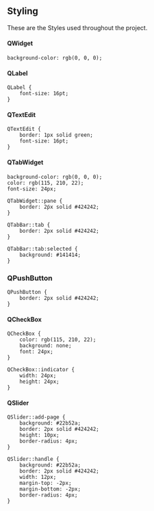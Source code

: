 ## Styling
These are the Styles used throughout the project.
#### QWidget
```
background-color: rgb(0, 0, 0);
```

#### QLabel
```
QLabel {
    font-size: 16pt;
}
```

#### QTextEdit
```
QTextEdit {
    border: 1px solid green;
    font-size: 16pt;
}
```

#### QTabWidget
```
background-color: rgb(0, 0, 0);
color: rgb(115, 210, 22);
font-size: 24px;

QTabWidget::pane {
	border: 2ṕx solid #424242;
}

QTabBar::tab {
	border: 2px solid #424242;
}

QTabBar::tab:selected {
	background: #141414;
}
```

### QPushButton
```
QPushButton {
    border: 2px solid #424242;
}
```

#### QCheckBox
```
QCheckBox {
    color: rgb(115, 210, 22);
    background: none;
    font: 24px;
}

QCheckBox::indicator {
    width: 24px;
    height: 24px;
}
```

#### QSlider
```
QSlider::add-page {
    background: #22b52a;
    border: 2px solid #424242;
    height: 10px;
    border-radius: 4px;
}

QSlider::handle {
    background: #22b52a;
    border: 2px solid #424242;
    width: 12px;
    margin-top: -2px;
    margin-bottom: -2px;
    border-radius: 4px;
}
```
